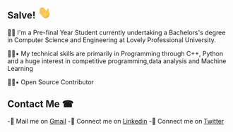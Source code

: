 ## Salve! <img src="https://github.com/ABSphreak/ABSphreak/blob/master/gifs/Hi.gif" width="30px">

<!--
**Twinkle0799/Twinkle0799** is a ✨ _special_ ✨ repository because its `README.md` (this file) appears on your GitHub profile.

Here are some ideas to get you started:

- 🔭 I’m currently working on ...
- 🌱 I’m currently learning ...
- 👯 I’m looking to collaborate on ...
- 🤔 I’m looking for help with ...
- 💬 Ask me about ...
- 📫 How to reach me: ...
- 😄 Pronouns: ...
- ⚡ Fun fact: ...
-->

👩‍🎓 I'm a Pre-final Year Student currently undertaking a Bachelors's degree in Computer Science and Engineering at Lovely Professional University. 

👩‍💻• My technical skills are primarily in Programming through C++, Python and a huge interest in competitive programming,data analysis and Machine Learning

👩‍💻• Open Source Contributor

## Contact Me ☎
 -📧 Mail me on [Gmail](mailto:gtwinkle132@gmail.com)
 -🔗 Connect me on [Linkedin](https://www.linkedin.com/in/twinkle132/)
 -🔗 Connect me on [Twitter](https://twitter.com/Twinkletwiligh3)
 <!-- -💖 Visit my [Website](https:)-->



